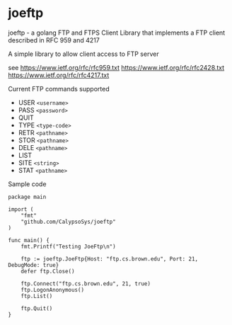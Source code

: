 # joeftp
joeftp - a golang FTP and FTPS Client Library that implements a FTP client described in RFC 959 and 4217

A simple library to allow client access to FTP server

see https://www.ietf.org/rfc/rfc959.txt
    https://www.ietf.org/rfc/rfc2428.txt
    https://www.ietf.org/rfc/rfc4217.txt

Current FTP commands supported
   * USER `<username>`
   * PASS `<password>`
   * QUIT
   * TYPE `<type-code>`
   * RETR `<pathname>`
   * STOR `<pathname>`
   * DELE `<pathname>`
   * LIST
   * SITE `<string>`
   * STAT `<pathname>`


Sample code

```
package main

import (
	"fmt"
	"github.com/CalypsoSys/joeftp"
)

func main() {
	fmt.Printf("Testing JoeFtp\n")

	ftp := joeftp.JoeFtp{Host: "ftp.cs.brown.edu", Port: 21, DebugMode: true}
	defer ftp.Close()

	ftp.Connect("ftp.cs.brown.edu", 21, true)
	ftp.LogonAnonymous()
	ftp.List()

	ftp.Quit()
}
```
